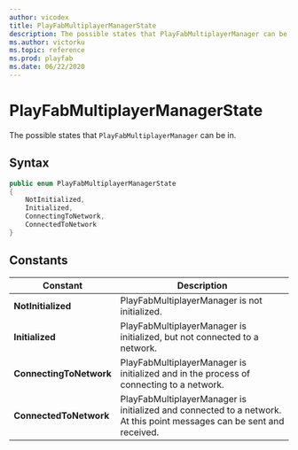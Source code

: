 ```yaml
---
author: vicodex
title: PlayFabMultiplayerManagerState
description: The possible states that PlayFabMultiplayerManager can be in.
ms.author: victorku
ms.topic: reference
ms.prod: playfab
ms.date: 06/22/2020
---
```


# PlayFabMultiplayerManagerState

The possible states that `PlayFabMultiplayerManager` can be in.

## Syntax

```csharp
public enum PlayFabMultiplayerManagerState
{
    NotInitialized,
    Initialized,
    ConnectingToNetwork,
    ConnectedToNetwork
}
```

## Constants

| **Constant** | **Description** |
| --- | --- |
| **NotInitialized** | PlayFabMultiplayerManager is not initialized. |
| **Initialized** | PlayFabMultiplayerManager is initialized, but not connected to a network. |
| **ConnectingToNetwork** | PlayFabMultiplayerManager is initialized and in the process of connecting to a network. |
| **ConnectedToNetwork** | PlayFabMultiplayerManager is initialized and connected to a network. At this point messages can be sent and received. |

